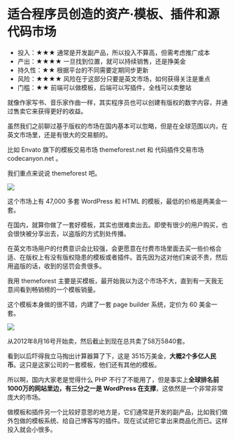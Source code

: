 # 适合程序员创造的资产·模板、插件和源代码市场

- 投入：★★★ 通常是开发副产品，所以投入不算高，但需考虑推广成本
- 产出：★★★★ 一旦找到位置，就可以持续销售，还是挣美金
- 持久性：★★ 根据平台的不同需要定期同步更新
- 风险：★★★★ 风险在于这部分只要是英文市场，如何获得关注是重点 
- 门槛：★★ 前端可以做模板，后端可以写插件，全栈可以卖整站


就像作家写书、音乐家作曲一样，其实程序员也可以创建有版权的数字内容，并通过售卖它来获得更好的收益。

虽然我们之前聊过基于版权的市场在国内基本可以忽略，但是在全球范围以内，在英文市场里，还是有很大的交易额的。

比如 Envato 旗下的模板交易市场 themeforest.net 和 代码插件交易市场 codecanyon.net 。

我们重点来说说 themeforest 吧。

![](https://theseven.ftqq.com/20200407193129.png)

这个市场上有 47,000 多套 WordPress 和 HTML 的模板，最低的价格是两美金一套。

在国内，就算你做了一套好模板，其实也很难卖出去。即使有很少的用户购买，也会很快被分享出去，以盗版的方式到处传播。

在英文市场用户的付费意识会比较强，会更愿意在付费市场里面去买一些价格合适、在版权上有没有版权隐患的模板或者插件。首先因为这对他们来说不贵，然后用盗版的话，收到的惩罚会贵很多。

我用 themeforest 主要是买模板，最开始我以为这个市场不大，直到有一天我无意间看到畅销榜的一个模板销量。

这个模板本身做的很不错，内建了一套 page builder 系统，定价为 60 美金一套。

![](https://theseven.ftqq.com/20200407193045.png)

从2012年8月16号开始卖，然后截止到现在总共卖了58万5840套。

看到以后吓得我立马掏出计算器算了下，这是 3515万美金，**大概2个多亿人民币**。这只是这家公司的一套模板，他们还有其他的模板。

所以啊，国内大家老是觉得什么 PHP 不行了不能用了，但是事实上**全球排名前1000万的网站里边，有三分之一是 WordPress 在支撑**，这依然是一个非常非常庞大的市场。

做模板和插件另一个比较好意思的地方是，它们通常是开发的副产品，比如我们做外包做的模板系统、给自己博客写的插件。现在试试把它拿出来商品化而已。这样投入就会小很多。

